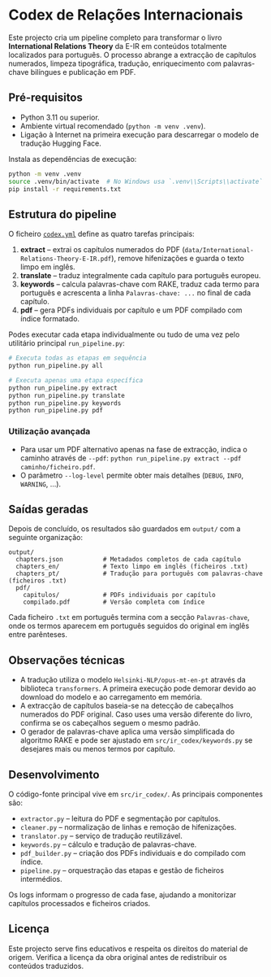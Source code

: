 # Codex de Relações Internacionais

Este projecto cria um pipeline completo para transformar o livro **International Relations Theory** da E-IR em conteúdos totalmente localizados para português. O processo abrange a extracção de capítulos numerados, limpeza tipográfica, tradução, enriquecimento com palavras-chave bilíngues e publicação em PDF.

## Pré-requisitos

* Python 3.11 ou superior.
* Ambiente virtual recomendado (`python -m venv .venv`).
* Ligação à Internet na primeira execução para descarregar o modelo de tradução Hugging Face.

Instala as dependências de execução:

```bash
python -m venv .venv
source .venv/bin/activate  # No Windows usa `.venv\\Scripts\\activate`
pip install -r requirements.txt
```

## Estrutura do pipeline

O ficheiro [`codex.yml`](codex.yml) define as quatro tarefas principais:

1. **extract** – extrai os capítulos numerados do PDF (`data/International-Relations-Theory-E-IR.pdf`), remove hifenizações e guarda o texto limpo em inglês.
2. **translate** – traduz integralmente cada capítulo para português europeu.
3. **keywords** – calcula palavras-chave com RAKE, traduz cada termo para português e acrescenta a linha `Palavras-chave: ...` no final de cada capítulo.
4. **pdf** – gera PDFs individuais por capítulo e um PDF compilado com índice formatado.

Podes executar cada etapa individualmente ou tudo de uma vez pelo utilitário principal `run_pipeline.py`:

```bash
# Executa todas as etapas em sequência
python run_pipeline.py all

# Executa apenas uma etapa específica
python run_pipeline.py extract
python run_pipeline.py translate
python run_pipeline.py keywords
python run_pipeline.py pdf
```

### Utilização avançada

* Para usar um PDF alternativo apenas na fase de extracção, indica o caminho através de `--pdf`: `python run_pipeline.py extract --pdf caminho/ficheiro.pdf`.
* O parâmetro `--log-level` permite obter mais detalhes (`DEBUG`, `INFO`, `WARNING`, ...).

## Saídas geradas

Depois de concluído, os resultados são guardados em `output/` com a seguinte organização:

```
output/
  chapters.json           # Metadados completos de cada capítulo
  chapters_en/            # Texto limpo em inglês (ficheiros .txt)
  chapters_pt/            # Tradução para português com palavras-chave (ficheiros .txt)
  pdf/
    capitulos/            # PDFs individuais por capítulo
    compilado.pdf         # Versão completa com índice
```

Cada ficheiro `.txt` em português termina com a secção `Palavras-chave`, onde os termos aparecem em português seguidos do original em inglês entre parênteses.

## Observações técnicas

* A tradução utiliza o modelo `Helsinki-NLP/opus-mt-en-pt` através da biblioteca `transformers`. A primeira execução pode demorar devido ao download do modelo e ao carregamento em memória.
* A extracção de capítulos baseia-se na detecção de cabeçalhos numerados do PDF original. Caso uses uma versão diferente do livro, confirma se os cabeçalhos seguem o mesmo padrão.
* O gerador de palavras-chave aplica uma versão simplificada do algoritmo RAKE e pode ser ajustado em `src/ir_codex/keywords.py` se desejares mais ou menos termos por capítulo.

## Desenvolvimento

O código-fonte principal vive em `src/ir_codex/`. As principais componentes são:

* `extractor.py` – leitura do PDF e segmentação por capítulos.
* `cleaner.py` – normalização de linhas e remoção de hifenizações.
* `translator.py` – serviço de tradução reutilizável.
* `keywords.py` – cálculo e tradução de palavras-chave.
* `pdf_builder.py` – criação dos PDFs individuais e do compilado com índice.
* `pipeline.py` – orquestração das etapas e gestão de ficheiros intermédios.

Os logs informam o progresso de cada fase, ajudando a monitorizar capítulos processados e ficheiros criados.

## Licença

Este projecto serve fins educativos e respeita os direitos do material de origem. Verifica a licença da obra original antes de redistribuir os conteúdos traduzidos.

